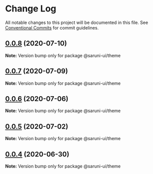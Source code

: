 # Change Log

All notable changes to this project will be documented in this file.
See [Conventional Commits](https://conventionalcommits.org) for commit guidelines.

## [0.0.8](https://github.com/tambium/saruni-ui/compare/@saruni-ui/theme@0.0.7...@saruni-ui/theme@0.0.8) (2020-07-10)

**Note:** Version bump only for package @saruni-ui/theme





## [0.0.7](https://github.com/tambium/saruni-ui/compare/@saruni-ui/theme@0.0.6...@saruni-ui/theme@0.0.7) (2020-07-09)

**Note:** Version bump only for package @saruni-ui/theme





## [0.0.6](https://github.com/tambium/saruni-ui/compare/@saruni-ui/theme@0.0.5...@saruni-ui/theme@0.0.6) (2020-07-06)

**Note:** Version bump only for package @saruni-ui/theme





## [0.0.5](https://github.com/tambium/saruni-ui/compare/@saruni-ui/theme@0.0.4...@saruni-ui/theme@0.0.5) (2020-07-02)

**Note:** Version bump only for package @saruni-ui/theme





## [0.0.4](https://github.com/tambium/saruni-ui/compare/@saruni-ui/theme@0.0.3...@saruni-ui/theme@0.0.4) (2020-06-30)

**Note:** Version bump only for package @saruni-ui/theme
